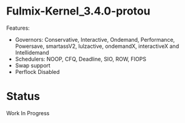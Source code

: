 Fulmix-Kernel_3.4.0-protou
==========================

Features:

- Governors: Conservative, Interactive, Ondemand, Performance, Powersave, smartassV2, lulzactive, ondemandX, interactiveX and Intellidemand
- Schedulers: NOOP, CFQ, Deadline, SIO, ROW, FIOPS
- Swap support
- Perflock Disabled


Status
======
Work In Progress
